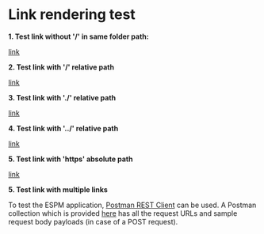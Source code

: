 # Link rendering test

**1.  Test link without '/' in same folder path:**

[link](img/SystemAccount.png)

**2.  Test link with '/' relative path**

[link](/test/img/SystemAccount.png)

**3.  Test link with './' relative path**

[link](./img/SystemAccount.png)

**4.  Test link with '../' relative path**

[link](../test/img/SystemAccount.png)

**5.  Test link with 'https' absolute path**

[link](https://www.valcre.in/wp-content/uploads/2022/06/sap-erp-modules.jpg)

**5.  Test link with multiple links**

To test the ESPM application, [Postman REST Client](https://www.getpostman.com/apps) can be used. A Postman collection which is provided [here](../test/img/SystemAccount.png) has all the request URLs and sample request body payloads (in case of a POST request).
